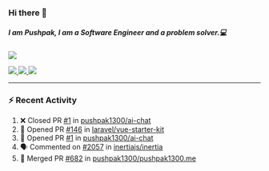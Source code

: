 ### Hi there 👋

##### I am Pushpak, I am a Software Engineer and a problem solver.💻

<a href='https://twitter.com/pushpak1300'><a href="https://pushpak1300.me/" target="_blank">
  <img src="https://img.shields.io/badge/website-%23E34F26.svg?&style=for-the-badge" />
</a> 
 
 <a href="https://twitter.com/pushpak1300" target="_blank">
  <img src="https://img.shields.io/badge/twitter-%231DA1F2.svg?&style=for-the-badge&logo=twitter&logoColor=white" />
</a> 

<a href="https://www.linkedin.com/in/pushpak-c-286b17b1/" target="_blank">
  <img src="https://img.shields.io/badge/linkedin-%230077B5.svg?&style=for-the-badge&logo=linkedin&logoColor=white" />
</a> 

<a href="https://dev.to/pushpak1300/" target="_blank">
  <img src="http://img.shields.io/badge/dev.to-gray?style=for-the-badge&logo=dev.to&?logoColor=white?logoWidth=100?label=" />
</a> 


</p>

---

### ⚡ Recent Activity

<!--START_SECTION:activity-->
1. ❌ Closed PR [#1](https://github.com/pushpak1300/ai-chat/pull/1) in [pushpak1300/ai-chat](https://github.com/pushpak1300/ai-chat)
2. 💪 Opened PR [#146](https://github.com/laravel/vue-starter-kit/pull/146) in [laravel/vue-starter-kit](https://github.com/laravel/vue-starter-kit)
3. 💪 Opened PR [#1](https://github.com/pushpak1300/ai-chat/pull/1) in [pushpak1300/ai-chat](https://github.com/pushpak1300/ai-chat)
4. 🗣 Commented on [#2057](https://github.com/inertiajs/inertia/issues/2057#issuecomment-2907674171) in [inertiajs/inertia](https://github.com/inertiajs/inertia)
5. 🎉 Merged PR [#682](https://github.com/pushpak1300/pushpak1300.me/pull/682) in [pushpak1300/pushpak1300.me](https://github.com/pushpak1300/pushpak1300.me)
<!--END_SECTION:activity-->
